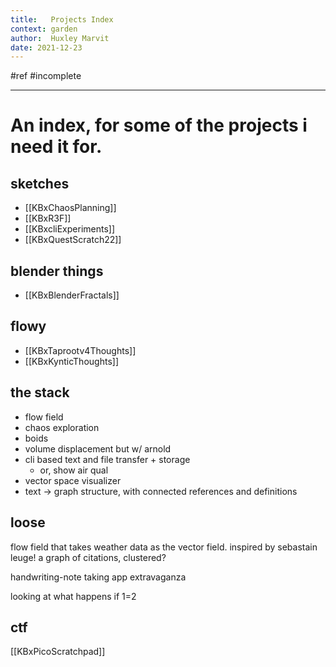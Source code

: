 ```yaml
---
title:   Projects Index
context: garden
author:  Huxley Marvit
date: 2021-12-23
---
```


#ref #incomplete

***

# An index, for some of the projects i need it for.

## sketches
- [[KBxChaosPlanning]]
- [[KBxR3F]]
- [[KBxcliExperiments]]
- [[KBxQuestScratch22]]


## blender things
- [[KBxBlenderFractals]]

## flowy
- [[KBxTaprootv4Thoughts]]
- [[KBxKynticThoughts]]


## the stack
- flow field
- chaos exploration
- boids
- volume displacement but w/ arnold
- cli based text and file transfer + storage
	- or, show air qual
- vector space visualizer
- text -> graph structure, with connected references and definitions

## loose
flow field that takes weather data as the vector field. inspired by sebastain leuge!
a graph of citations, clustered?

handwriting-note taking app extravaganza

looking at what happens if 1=2

## ctf 
[[KBxPicoScratchpad]]





















